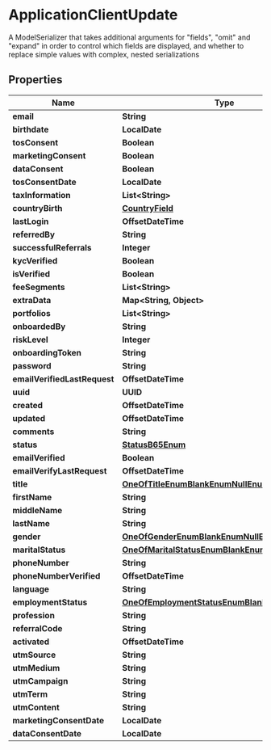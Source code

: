 

# ApplicationClientUpdate

A ModelSerializer that takes additional arguments for \"fields\", \"omit\" and \"expand\" in order to control which fields are displayed, and whether to replace simple values with complex, nested serializations

## Properties

Name | Type | Description | Notes
------------ | ------------- | ------------- | -------------
**email** | **String** |  | 
**birthdate** | **LocalDate** |  |  [optional]
**tosConsent** | **Boolean** |  |  [optional]
**marketingConsent** | **Boolean** |  |  [optional]
**dataConsent** | **Boolean** |  |  [optional]
**tosConsentDate** | **LocalDate** |  |  [readonly]
**taxInformation** | **List&lt;String&gt;** |  |  [readonly]
**countryBirth** | [**CountryField**](CountryField.md) |  | 
**lastLogin** | **OffsetDateTime** |  |  [readonly]
**referredBy** | **String** |  | 
**successfulReferrals** | **Integer** |  |  [readonly]
**kycVerified** | **Boolean** |  |  [readonly]
**isVerified** | **Boolean** |  |  [readonly]
**feeSegments** | **List&lt;String&gt;** |  |  [readonly]
**extraData** | **Map&lt;String, Object&gt;** |  |  [optional]
**portfolios** | **List&lt;String&gt;** |  |  [readonly]
**onboardedBy** | **String** |  |  [optional]
**riskLevel** | **Integer** |  |  [readonly]
**onboardingToken** | **String** |  |  [readonly]
**password** | **String** |  |  [optional]
**emailVerifiedLastRequest** | **OffsetDateTime** |  |  [optional]
**uuid** | **UUID** |  |  [readonly]
**created** | **OffsetDateTime** |  |  [readonly]
**updated** | **OffsetDateTime** |  |  [readonly]
**comments** | **String** |  |  [optional]
**status** | [**StatusB65Enum**](StatusB65Enum.md) |  |  [readonly]
**emailVerified** | **Boolean** |  |  [optional]
**emailVerifyLastRequest** | **OffsetDateTime** |  |  [optional]
**title** | [**OneOfTitleEnumBlankEnumNullEnum**](OneOfTitleEnumBlankEnumNullEnum.md) |  |  [optional]
**firstName** | **String** |  |  [optional]
**middleName** | **String** |  |  [optional]
**lastName** | **String** |  |  [optional]
**gender** | [**OneOfGenderEnumBlankEnumNullEnum**](OneOfGenderEnumBlankEnumNullEnum.md) |  |  [optional]
**maritalStatus** | [**OneOfMaritalStatusEnumBlankEnumNullEnum**](OneOfMaritalStatusEnumBlankEnumNullEnum.md) |  |  [optional]
**phoneNumber** | **String** |  |  [optional]
**phoneNumberVerified** | **OffsetDateTime** |  |  [optional]
**language** | **String** |  | 
**employmentStatus** | [**OneOfEmploymentStatusEnumBlankEnumNullEnum**](OneOfEmploymentStatusEnumBlankEnumNullEnum.md) |  |  [optional]
**profession** | **String** |  |  [optional]
**referralCode** | **String** |  |  [optional]
**activated** | **OffsetDateTime** |  |  [optional]
**utmSource** | **String** |  |  [optional]
**utmMedium** | **String** |  |  [optional]
**utmCampaign** | **String** |  |  [optional]
**utmTerm** | **String** |  |  [optional]
**utmContent** | **String** |  |  [optional]
**marketingConsentDate** | **LocalDate** |  |  [readonly]
**dataConsentDate** | **LocalDate** |  |  [readonly]




